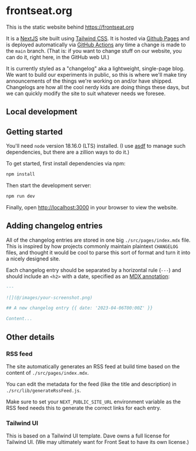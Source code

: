 # frontseat.org

This is the static website behind https://frontseat.org

It is a [NextJS](https://nextjs.org) site built using [Tailwind CSS](https://tailwindcss.com). It is hosted via [Github Pages](https://pages.github.com/) and is deployed automatically via [GitHub Actions](https://github.com/features/actions) any time a change is made to the `main` branch. (That is: if you want to change stuff on our website, you can do it, right here, in the GitHub web UI.)

It is currently styled as a "changelog" aka a lightweight, single-page blog. We want to build our experiments in public, so this is where we'll make tiny announcements of the things we're working on and/or have shipped. Changelogs are how all the cool nerdy kids are doing things these days, but we can quickly modify the site to suit whatever needs we foresee.

## Local development

## Getting started

You'll need `node` version 18.16.0 (LTS) installed. (I use [asdf](https://asdf-vm.com/) to manage such dependencies, but there are a zillion ways to do it.)

To get started, first install dependencies via npm:

```bash
npm install
```

Then start the development server:

```bash
npm run dev
```

Finally, open [http://localhost:3000](http://localhost:3000) in your browser to view the website.

## Adding changelog entries

All of the changelog entries are stored in one big `./src/pages/index.mdx` file. This is inspired by how projects commonly maintain plaintext `CHANGELOG` files, and thought it would be cool to parse this sort of format and turn it into a nicely designed site.

Each changelog entry should be separated by a horizontal rule (`---`) and should include an `<h2>` with a date, specified as an [MDX annotation](https://github.com/bradlc/mdx-annotations):

```md
---

![](@/images/your-screenshot.png)

## A new changelog entry {{ date: '2023-04-06T00:00Z' }}

Content...
```

## Other details

### RSS feed

The site automatically generates an RSS feed at build time based on the content of `./src/pages/index.mdx`.

You can edit the metadata for the feed (like the title and description) in `./src/lib/generateRssFeed.js`.

Make sure to set your `NEXT_PUBLIC_SITE_URL` environment variable as the RSS feed needs this to generate the correct links for each entry.

### Tailwind UI

This is based on a Tailwind UI template. Dave owns a full license for Tailwind UI. (We may ultimately want for Front Seat to have its own license.)
